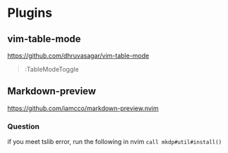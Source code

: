 
# Plugins
## vim-table-mode
https://github.com/dhruvasagar/vim-table-mode
> :TableModeToggle
## Markdown-preview
https://github.com/iamcco/markdown-preview.nvim  


### Question
if you meet tslib error, run the following in nvim
`call mkdp#util#install()`

